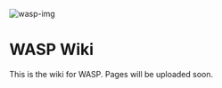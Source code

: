 ![wasp-img](TDBapps.github.io/imgs/WASP.ico)

# WASP Wiki

This is the wiki for WASP. Pages will be uploaded soon.
